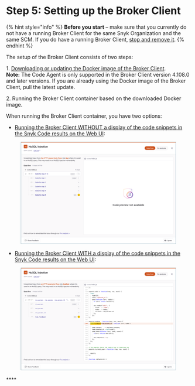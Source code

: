 # Step 5: Setting up the Broker Client

{% hint style="info" %}
**Before you start** – make sure that you currently do not have a running Broker Client for the same Snyk Organization and the same SCM. If you do have a running Broker Client, [stop and remove it](https://app.gitbook.com/o/-M4tdxG8qotLgGZnLpFR/s/Xtgu2HdNoafUskHqoeDW/).
{% endhint %}

The setup of the Broker Client consists of two steps:

1\.  [Downloading or updating the Docker image of the Broker Client](https://docs.snyk.io/features/snyk-broker/snyk-broker-code-agent/setting-up-the-code-agent-broker-client-deployment/step-5-setting-up-the-broker-client/step-5.1-downloading-or-updating-the-snyk-broker-client-docker-image).\
**Note:** The Code Agent is only supported in the Broker Client version 4.108.0 and later versions. If you are already using the Docker image of the Broker Client, pull the latest update.

2\.  Running the Broker Client container based on the downloaded Docker image.

When running the Broker Client container, you have two options:

* [Running the Broker Client WITHOUT a display of the code snippets in the Snyk Code results on the Web UI](https://docs.snyk.io/features/snyk-broker/snyk-broker-code-agent/setting-up-the-code-agent-broker-client-deployment/step-5-setting-up-the-broker-client/step-5.2a-running-the-broker-client-without-the-code-snippet-display):&#x20;

<figure><img src="../../../../../.gitbook/assets/Broker - Results - without code snippets (1) (1) (1) (1).png" alt=""><figcaption></figcaption></figure>

* [Running the Broker Client WITH a display of the code snippets in the Snyk Code results on the Web UI](https://docs.snyk.io/features/snyk-broker/snyk-broker-code-agent/setting-up-the-code-agent-broker-client-deployment/step-5-setting-up-the-broker-client/step-5.2b-running-the-broker-client-with-the-code-snippets-display):&#x20;

<figure><img src="../../../../../.gitbook/assets/Broker - Results - with code snippets (1).png" alt=""><figcaption></figcaption></figure>

&#x20;****&#x20;
